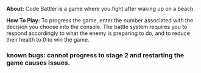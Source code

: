 

**About:**
Code Battler is a game where you fight after waking up on a beach. 

**How To Play:**
To progress the game, enter the number associated with the decision you choose into the console.
The battle system requires you to respond accordingly to what the enemy is preparing to do, and to reduce their health to 0 to win the game. 
### known bugs: cannot progress to stage 2 and restarting the game causes issues.
